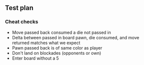 ## Test plan

### Cheat checks
- Move passed back consumed a die not passed in
- Delta between passed in board pawn, die consumed, and move returned matches what we expect
- Pawn passed back is of same color as player
- Don't land on blockades (opponents or own)
- Enter board without a 5
